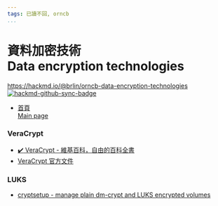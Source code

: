 ```yaml
---
tags: 已讀不回, orncb
...
```


# 資料加密技術<br>Data encryption technologies

<https://hackmd.io/@brlin/orncb-data-encryption-technologies><br>[![hackmd-github-sync-badge](https://hackmd.io/S3bKbaCQRb2vwEsKJVxv_Q/badge)](https://hackmd.io/S3bKbaCQRb2vwEsKJVxv_Q)

* [首頁<br>Main page](/S3bKbaCQRb2vwEsKJVxv_Q)

### VeraCrypt

* [:heavy_check_mark: VeraCrypt - 維基百科，自由的百科全書](https://zh.wikipedia.org/wiki/VeraCrypt#%E4%BC%BC%E6%98%AF%E8%80%8C%E9%9D%9E%E7%9A%84%E5%90%A6%E8%AE%A4)
* [VeraCrypt 官方文件](/eOAV94j5TNuX9OqNYDQW6w)

### LUKS

* [cryptsetup - manage plain dm-crypt and LUKS encrypted volumes](/9RKrzZRwR-yghmZJAP-e9Q)
